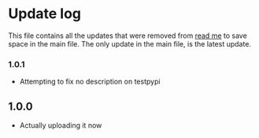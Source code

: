 # Update log

This file contains all the updates that were removed from [read me](README.md) to save space in the main file.
The only update in the main file, is the latest update.

### 1.0.1

- Attempting to fix no description on testpypi

## 1.0.0

- Actually uploading it now
